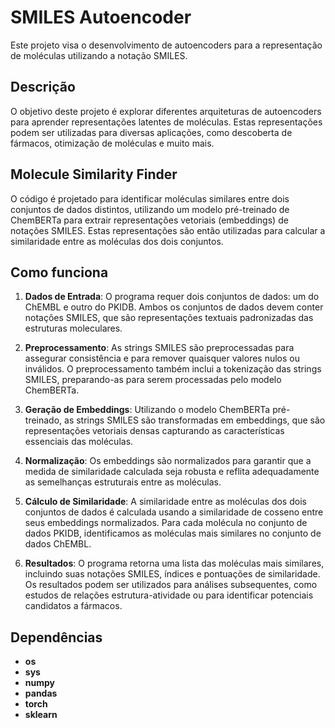 # SMILES Autoencoder

Este projeto visa o desenvolvimento de autoencoders para a representação de moléculas utilizando a notação SMILES.

## Descrição

O objetivo deste projeto é explorar diferentes arquiteturas de autoencoders para aprender representações latentes de moléculas. 
Estas representações podem ser utilizadas para diversas aplicações, como descoberta de fármacos, otimização de moléculas e muito mais.

## Molecule Similarity Finder

O código é projetado para identificar moléculas similares entre dois conjuntos de dados distintos, utilizando um modelo pré-treinado de ChemBERTa para extrair representações vetoriais (embeddings) de notações SMILES. Estas representações são então utilizadas para calcular a similaridade entre as moléculas dos dois conjuntos.

## Como funciona

1. **Dados de Entrada**: O programa requer dois conjuntos de dados: um do ChEMBL e outro do PKIDB. Ambos os conjuntos de dados devem conter notações SMILES, que são representações textuais padronizadas das estruturas moleculares.

2. **Preprocessamento**: As strings SMILES são preprocessadas para assegurar consistência e para remover quaisquer valores nulos ou inválidos. O preprocessamento também inclui a tokenização das strings SMILES, preparando-as para serem processadas pelo modelo ChemBERTa.

3. **Geração de Embeddings**: Utilizando o modelo ChemBERTa pré-treinado, as strings SMILES são transformadas em embeddings, que são representações vetoriais densas capturando as características essenciais das moléculas.

4. **Normalização**: Os embeddings são normalizados para garantir que a medida de similaridade calculada seja robusta e reflita adequadamente as semelhanças estruturais entre as moléculas.

5. **Cálculo de Similaridade**: A similaridade entre as moléculas dos dois conjuntos de dados é calculada usando a similaridade de cosseno entre seus embeddings normalizados. Para cada molécula no conjunto de dados PKIDB, identificamos as moléculas mais similares no conjunto de dados ChEMBL.

6. **Resultados**: O programa retorna uma lista das moléculas mais similares, incluindo suas notações SMILES, índices e pontuações de similaridade. Os resultados podem ser utilizados para análises subsequentes, como estudos de relações estrutura-atividade ou para identificar potenciais candidatos a fármacos.


## Dependências

- **os**
- **sys**
- **numpy**
- **pandas**
- **torch**
- **sklearn**

